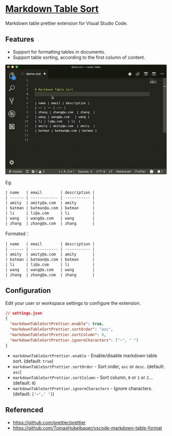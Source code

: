 # [Markdown Table Sort](https://marketplace.visualstudio.com/items?itemName=simonguo.vscode-markdown-table-sort)


Markdown table prettier extension for Visual Studio Code.

## Features

- Support for formatting tables in documents.
- Support table sorting, according to the first column of content.

![](./resources/preview.gif)

Eg.

```
| name   | email        | description |
| ------ | ------------ | ----------- |
| amity  | amity@a.com  | amity       |
| batman | batman@a.com | batman      |
| li     | li@a.com     | li          |
| wang   | wang@a.com   | wang        |
| zhang  | zhang@a.com  | zhang       |
```

Formated：

```
| name   | email        | description |
| ------ | ------------ | ----------- |
| amity  | amity@a.com  | amity       |
| batman | batman@a.com | batman      |
| li     | li@a.com     | li          |
| wang   | wang@a.com   | wang        |
| zhang  | zhang@a.com  | zhang       |
```

## Configuration

Edit your user or workspace settings to configure the extension.  

```json
// settings.json
{
  "markdownTableSortPrettier.enable": true,
  "markdownTableSortPrettier.sortOrder": "asc",
  "markdownTableSortPrettier.sortColumn": 0,
  "markdownTableSortPrettier.ignoreCharacters": ["~", " "]
}
```

- `markdownTableSortPrettier.enable` - Enable/disable markdown table sort. (default: `true`)
- `markdownTableSortPrettier.sortOrder` - Sort order, `asc` or `desc`. (default: `asc`)
- `markdownTableSortPrettier.sortColumn` - Sort column, `0` or `1` or `2`... (default: `0`)
- `markdownTableSortPrettier.ignoreCharacters` - Ignore characters. (default: `['~',' ']`)

## Referenced

- https://github.com/prettier/prettier
- https://github.com/TomasHubelbauer/vscode-markdown-table-format
